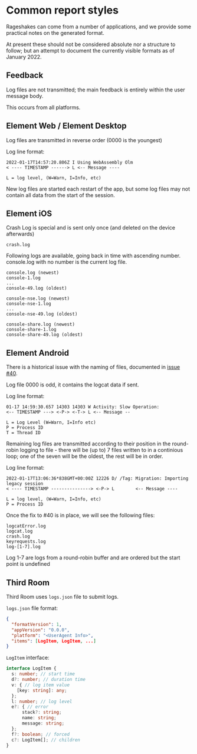 # Common report styles

Rageshakes can come from a number of applications, and we provide some practical notes on the generated format.

At present these should not be considered absolute nor a structure to follow; but an attempt to document the currently visible formats as of January 2022.

## Feedback 

Log files are not transmitted; the main feedback is entirely within the user message body.

This occurs from all platforms.

## Element Web / Element Desktop

Log files are transmitted in reverse order (0000 is the youngest) 

Log line format:
```
2022-01-17T14:57:20.806Z I Using WebAssembly Olm
< ---- TIMESTAMP ------> L <-- Message ----

L = log level, (W=Warn, I=Info, etc)
```

New log files are started each restart of the app, but some log files may not contain all data from the start of the session.

## Element iOS

Crash Log is special and is sent only once (and deleted on the device afterwards)

`crash.log`

Following logs are available, going back in time with ascending number.
console.log with no number is the current log file.
```
console.log (newest)
console-1.log 
...
console-49.log (oldest)

console-nse.log (newest)
console-nse-1.log 
...
console-nse-49.log (oldest)

console-share.log (newest)
console-share-1.log
console-share-49.log (oldest)
```

## Element Android

There is a historical issue with the naming of files, documented in [issue #40](https://github.com/matrix-org/rageshake/issues/40).

Log file 0000 is odd, it contains the logcat data if sent.

Log line format:
```
01-17 14:59:30.657 14303 14303 W Activity: Slow Operation: 
<-- TIMESTAMP ---> <-P-> <-T-> L <-- Message --

L = Log Level (W=Warn, I=Info etc)
P = Process ID
T = Thread ID
```
Remaining log files are transmitted according to their position in the round-robin logging to file - there will be (up to) 7 files written to in a continious loop; one of the seven will be the oldest, the rest will be in order.

Log line format:
```
2022-01-17T13:06:36*838GMT+00:00Z 12226 D/ /Tag: Migration: Importing legacy session
< ---- TIMESTAMP ---------------> <-P-> L        <-- Message ----

L = log level, (W=Warn, I=Info, etc)
P = Process ID
```

Once the fix to #40 is in place, we will see the following files:

```
logcatError.log
logcat.log
crash.log
keyrequests.log
log-[1-7].log
```

Log 1-7 are logs from a round-robin buffer and are ordered but the start point is undefined

## Third Room

Third Room uses `logs.json` file to submit logs.

`logs.json` file format:
```json
{
  "formatVersion": 1,
  "appVersion": "0.0.0",
  "platform": "<UserAgent Info>",
  "items": [LogItem, LogItem, ...]
}
```

`LogItem` interface:
```typescript
interface LogItem {
  s: number; // start time
  d?: number; // duration time
  v: { // log item value
    [key: string]: any;
  };
  l: number; // log level
  e?: { // error
      stack?: string;
      name: string;
      message: string;
  };
  f?: boolean; // forced
  c?: LogItem[]; // children
}
```

